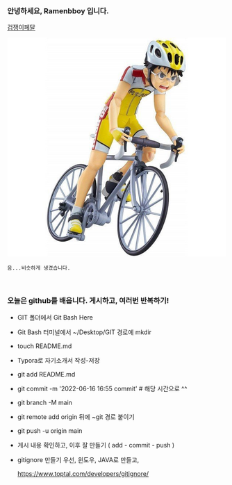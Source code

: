 ### 안녕하세요, Ramenbboy 입니다.

[겁쟁이페달](http://image.auction.co.kr/itemimage/1a/56/11/1a56111086.jpg)

![](README-images/1a56111086.jpg)

```자기소개 페이지 작성하기'''
음...비슷하게 생겼습니다. 



```

### 오늘은 github를 배웁니다.  게시하고, 여러번 반복하기!  

* GIT 폴더에서 Git Bash Here

* Git Bash 터미널에서 ~/Desktop/GIT 경로에 mkdir <username> 

* touch README.md 

* Typora로 자기소개서 작성-저장 

* git add README.md

* git commit -m '2022-06-16 16:55 commit'  # 해당 시간으로 ^^ 

* git branch -M main 

* git remote add origin 뒤에 ~git 경로 붙이기

* git push -u origin main

* 게시 내용 확인하고, 이후 잘 만들기 ( add - commit - push )

* gitignore 만들기 우선, 윈도우, JAVA로 만들고, 

  https://www.toptal.com/developers/gitignore/

